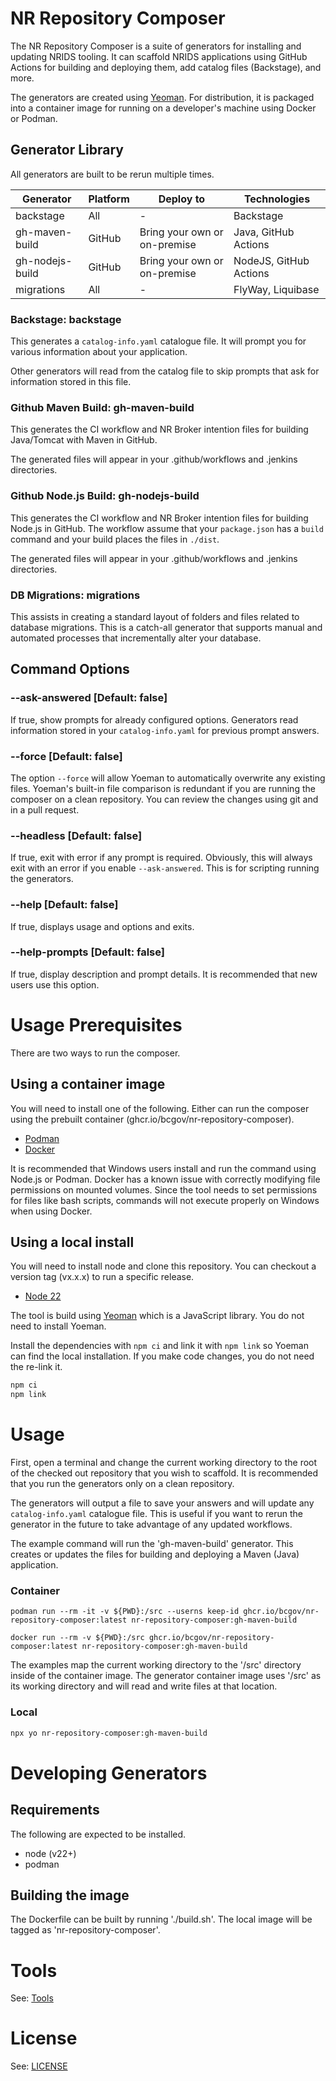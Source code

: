 # NR Repository Composer

The NR Repository Composer is a suite of generators for installing and updating NRIDS tooling. It can scaffold NRIDS applications using GitHub Actions for building and deploying them, add catalog files (Backstage), and more.

The generators are created using [Yeoman](http://yeoman.io). For distribution, it is packaged into a container image for running on a developer's machine using Docker or Podman.

## Generator Library

All generators are built to be rerun multiple times.

| Generator | Platform | Deploy to | Technologies |
| ----------- | ----------- | ----------- | ----------- |
| backstage | All | - | Backstage |
| gh-maven-build | GitHub | Bring your own or on-premise | Java, GitHub Actions |
| gh-nodejs-build | GitHub | Bring your own or on-premise | NodeJS, GitHub Actions |
| migrations | All | - | FlyWay, Liquibase |

### Backstage: backstage

This generates a `catalog-info.yaml` catalogue file. It will prompt you for various information about your application.

Other generators will read from the catalog file to skip prompts that ask for information stored in this file.

### Github Maven Build: gh-maven-build

This generates the CI workflow and NR Broker intention files for building Java/Tomcat with Maven in GitHub.

The generated files will appear in your .github/workflows and .jenkins directories.

### Github Node.js Build: gh-nodejs-build

This generates the CI workflow and NR Broker intention files for building Node.js in GitHub. The workflow assume that your `package.json` has a `build` command and your build places the files in `./dist`.

The generated files will appear in your .github/workflows and .jenkins directories.

### DB Migrations: migrations

This assists in creating a standard layout of folders and files related to database migrations. This is a catch-all generator that supports manual and automated processes that incrementally alter your database.

## Command Options

### --ask-answered [Default: false]

If true, show prompts for already configured options. Generators read information stored in your `catalog-info.yaml` for previous prompt answers.

### --force [Default: false]

The option `--force` will allow Yoeman to automatically overwrite any existing files. Yoeman's built-in file comparison is redundant if you are running the composer on a clean repository. You can review the changes using git and in a pull request.

### --headless [Default: false]

If true, exit with error if any prompt is required. Obviously, this will always exit with an error if you enable `--ask-answered`. This is for scripting running the generators.

### --help [Default: false]

If true, displays usage and options and exits.

### --help-prompts [Default: false]

If true, display description and prompt details. It is recommended that new users use this option.

# Usage Prerequisites

There are two ways to run the composer.

## Using a container image

You will need to install one of the following. Either can run the composer using the prebuilt container (ghcr.io/bcgov/nr-repository-composer).

* [Podman](https://podman.io)
* [Docker](https://www.docker.com)

It is recommended that Windows users install and run the command using Node.js or Podman. Docker has a known issue with correctly modifying file permissions on mounted volumes. Since the tool needs to set permissions for files like bash scripts, commands will not execute properly on Windows when using Docker.

## Using a local install

You will need to install node and clone this repository. You can checkout a version tag (vx.x.x) to run a specific release.

* [Node 22](https://nodejs.org/en)

The tool is build using [Yeoman](http://yeoman.io) which is a JavaScript library. You do not need to install Yoeman.

Install the dependencies with `npm ci` and link it with `npm link` so Yoeman can find the local installation. If you make code changes, you do not need the re-link it.

```bash
npm ci
npm link
```

# Usage

First, open a terminal and change the current working directory to the root of the checked out repository that you wish to scaffold. It is recommended that you run the generators only on a clean repository.

The generators will output a file to save your answers and will update any `catalog-info.yaml` catalogue file. This is useful if you want to rerun the generator in the future to take advantage of any updated workflows.

The example command will run the 'gh-maven-build' generator. This creates or updates the files for building and deploying a Maven (Java) application.

### Container

```
podman run --rm -it -v ${PWD}:/src --userns keep-id ghcr.io/bcgov/nr-repository-composer:latest nr-repository-composer:gh-maven-build
```
```
docker run --rm -v ${PWD}:/src ghcr.io/bcgov/nr-repository-composer:latest nr-repository-composer:gh-maven-build
```

The examples map the current working directory to the '/src' directory inside of the container image. The generator container image uses '/src' as its working directory and will read and write files at that location.

### Local

```bash
npx yo nr-repository-composer:gh-maven-build
```

# Developing Generators

## Requirements

The following are expected to be installed.

* node (v22+)
* podman

## Building the image

The Dockerfile can be built by running './build.sh'. The local image will be tagged as 'nr-repository-composer'.

# Tools

See: [Tools](./tools)

# License

See: [LICENSE](./LICENSE)

